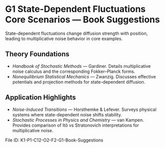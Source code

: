 # G1 State-Dependent Fluctuations Core Scenarios — Book Suggestions

State-dependent fluctuations change diffusion strength with position, leading to multiplicative noise behavior in core examples.

## Theory Foundations
* *Handbook of Stochastic Methods* — Gardiner. Details multiplicative noise calculus and the corresponding Fokker–Planck forms.
* *Nonequilibrium Statistical Mechanics* — Zwanzig. Discusses effective potentials and projection methods for state-dependent diffusion.

## Application Highlights
* *Noise-Induced Transitions* — Horsthemke & Lefever. Surveys physical systems where state-dependent noise shifts stability.
* *Stochastic Processes in Physics and Chemistry* — van Kampen. Provides comparison of Itô vs Stratonovich interpretations for multiplicative noise.

File ID: K1-P1-C12-O2-F2-G1-Book-Suggestions
